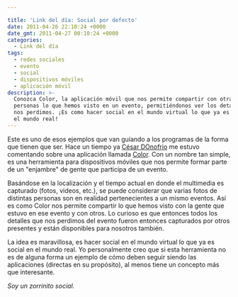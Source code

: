 ```yaml
---

title: 'Link del día: Social por defecto'
date: 2011-04-26 22:10:24 +0000
date_gmt: 2011-04-27 00:10:24 +0000
categories:
  - Link del día
tags:
  - redes sociales
  - evento
  - social
  - dispositivos móviles
  - aplicación móvil
description: >-
  Conozca Color, la aplicación móvil que nos permite compartir con otras
  personas lo que hemos visto en un evento, permitiéndonos ver los detalles que
  nos perdimos. ¡Es como hacer social en el mundo virtual lo que ya es social en
  el mundo real!
---
```




Este es uno de esos ejemplos que van guíando a los programas de la forma que tienen que ser. Hace un tiempo ya [César DOnofrio](http://twitter.com/CesarDOnofrio) me estuvo comentando sobre una aplicación llamada [Color](http://www.color.com/). Con un nombre tan simple, es una herramienta para dispositivos móviles que nos permite formar parte de un "enjambre" de gente que participa de un evento.

Basándose en la localización y el tiempo actual en donde el multimedia es capturado (fotos, videos, etc.), se puede considerar que varias fotos de distintas personas son en realidad pertenecientes a un mismo eventos. Así es como Color nos permite compartir lo que hemos visto con la gente que estuvo en ese evento y con otros. Lo curioso es que entonces todos los detalles que nos perdimos del evento fueron entonces capturados por otros presentes y están disponibles para nosotros también.

La idea es maravillosa, es hacer social en el mundo virtual lo que ya es social en el mundo real. Yo personalmente creo que si esta herramienta no es de alguna forma un ejemplo de cómo deben seguir siendo las aplicaciones (directas en su propósito), al menos tiene un concepto más que interesante.

_Soy un zorrinito social._
